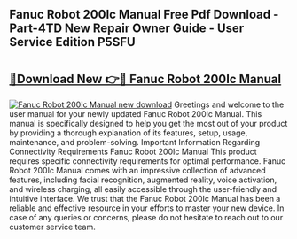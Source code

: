 ## Fanuc Robot 200Ic Manual Free Pdf Download - Part-4TD New Repair Owner Guide - User Service Edition P5SFU

# <h2><a href="http://bc5895.oget.top/?id=Fanuc+Robot+200Ic+Manual">🔗Download New 👉🔴 Fanuc Robot 200Ic Manual</a></h2>

[![Fanuc Robot 200Ic Manual new download](https://i.imgur.com/5g1atiW.png)](http://bc5895.oget.top/?id=Fanuc+Robot+200Ic+Manual)
Greetings and welcome to the user manual for your newly updated Fanuc Robot 200Ic Manual. This manual is specifically designed to help you get the most out of your product by providing a thorough explanation of its features, setup, usage, maintenance, and problem-solving. Important Information Regarding Connectivity Requirements Fanuc Robot 200Ic Manual This product requires specific connectivity requirements for optimal performance. Fanuc Robot 200Ic Manual comes with an impressive collection of advanced features, including facial recognition, augmented reality, voice activation, and wireless charging, all easily accessible through the user-friendly and intuitive interface. We trust that the Fanuc Robot 200Ic Manual has been a reliable and effective resource in your efforts to master your new device. In case of any queries or concerns, please do not hesitate to reach out to our customer service team.
